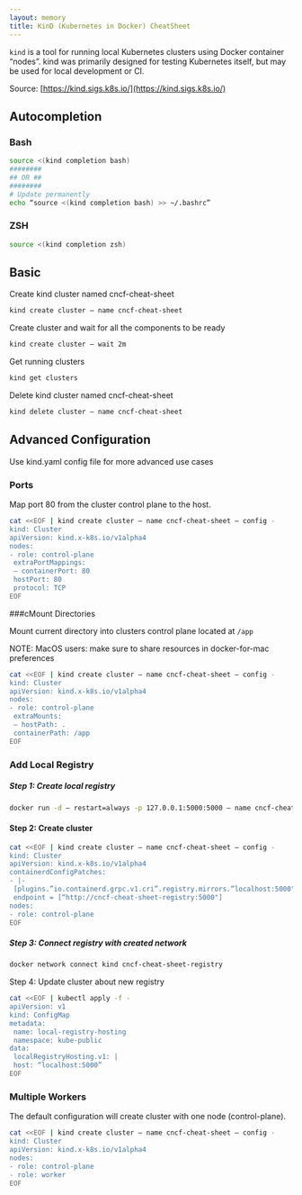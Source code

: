 ```yaml
---
layout: memory
title: KinD (Kubernetes in Docker) CheatSheet 
---
```


`kind` is a tool for running local Kubernetes clusters using Docker container “nodes”.
kind was primarily designed for testing Kubernetes itself, but may be used for local development or CI.

Source: [https://kind.sigs.k8s.io/](https://kind.sigs.k8s.io/)

## Autocompletion

### Bash
```bash
source <(kind completion bash)
########
## OR ##
########
# Update permanently
echo “source <(kind completion bash) >> ~/.bashrc”
```

### ZSH
```bash
source <(kind completion zsh)
```

## Basic
Create kind cluster named cncf-cheat-sheet
```bash
kind create cluster — name cncf-cheat-sheet
```

Create cluster and wait for all the components to be ready

```bash
kind create cluster — wait 2m
```

Get running clusters

```bash
kind get clusters
```

Delete kind cluster named cncf-cheat-sheet

```bash
kind delete cluster — name cncf-cheat-sheet
```


## Advanced Configuration
Use kind.yaml config file for more advanced use cases

### Ports

Map port 80 from the cluster control plane to the host.

```bash
cat <<EOF | kind create cluster — name cncf-cheat-sheet — config -
kind: Cluster
apiVersion: kind.x-k8s.io/v1alpha4
nodes:
- role: control-plane
 extraPortMappings:
 — containerPort: 80
 hostPort: 80
 protocol: TCP
EOF
```

###cMount Directories

Mount current directory into clusters control plane located at `/app`

NOTE: MacOS users: make sure to share resources in docker-for-mac preferences

```bash
cat <<EOF | kind create cluster — name cncf-cheat-sheet — config -
kind: Cluster
apiVersion: kind.x-k8s.io/v1alpha4
nodes:
- role: control-plane
 extraMounts:
 — hostPath: .
 containerPath: /app
EOF
```

### Add Local Registry

##### Step 1: Create local registry

```bash
docker run -d — restart=always -p 127.0.0.1:5000:5000 — name cncf-cheat-sheet-registry registry:2
```
#### Step 2: Create cluster

```bash
cat <<EOF | kind create cluster — name cncf-cheat-sheet — config -
kind: Cluster
apiVersion: kind.x-k8s.io/v1alpha4
containerdConfigPatches:
- |-
 [plugins.”io.containerd.grpc.v1.cri”.registry.mirrors.”localhost:5000"]
 endpoint = [“http://cncf-cheat-sheet-registry:5000"]
nodes:
- role: control-plane
EOF
```

##### Step 3: Connect registry with created network

```bash
docker network connect kind cncf-cheat-sheet-registry
```
Step 4: Update cluster about new registry

```bash
cat <<EOF | kubectl apply -f -
apiVersion: v1
kind: ConfigMap
metadata:
 name: local-registry-hosting
 namespace: kube-public
data:
 localRegistryHosting.v1: |
 host: “localhost:5000”
EOF
```

### Multiple Workers

The default configuration will create cluster with one node (control-plane).

```bash
cat <<EOF | kind create cluster — name cncf-cheat-sheet — config -
kind: Cluster
apiVersion: kind.x-k8s.io/v1alpha4
nodes:
- role: control-plane
- role: worker
EOF
```

